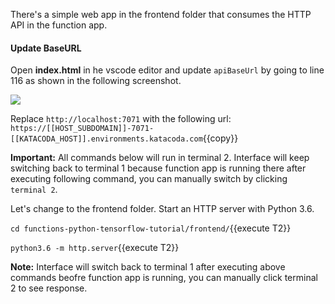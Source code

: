 There's a simple web app in the frontend folder that consumes the HTTP API in the function app.

#### Update BaseURL
Open **index.html** in he vscode editor and update `apiBaseUrl` by going to line 116 as shown in the following screenshot.

![](https://github.com/fenago/katacoda-scenarios/raw/master/azure-functions/azure-functions-python-tensorflow/steps/14/baseurl.JPG)

Replace `http://localhost:7071` with the following url:
`https://[[HOST_SUBDOMAIN]]-7071-[[KATACODA_HOST]].environments.katacoda.com`{{copy}}

**Important:** All commands below will run in terminal 2. Interface will keep switching back to terminal 1 because function app is running there after executing following command, you can manually switch by clicking `terminal 2`.

Let's change to the frontend folder. Start an HTTP server with Python 3.6.

`cd functions-python-tensorflow-tutorial/frontend/`{{execute T2}}

`python3.6 -m http.server`{{execute T2}}

**Note:** Interface will switch back to terminal 1 after executing above commands beofre function app is running, you can manually click terminal 2 to see response.
